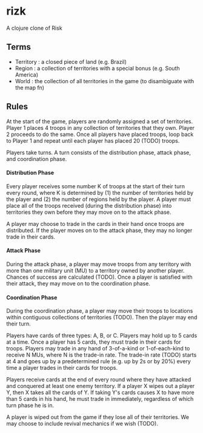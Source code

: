 # rizk
A clojure clone of Risk

## Terms
- Territory : a closed piece of land (e.g. Brazil)
- Region : a collection of territories with a special bonus (e.g. South America)
- World : the collection of all territories in the game (to disambiguate with the map fn)

## Rules
At the start of the game, players are randomly assigned a set of territories.  Player 1 places 4 troops in any collection of territories that they own.  Player 2 proceeds to do the same.  Once all players have placed troops, loop back to Player 1 and repeat until each player has placed 20 (TODO) troops.  

Players take turns.  A turn consists of the distribution phase, attack phase, and coordination phase.  

#### Distribution Phase
Every player receives some number K of troops at the start of their turn every round, where K is determined by (1) the number of territories held by the player and (2) the number of regions held by the player. A player must place all of the troops received (during the distribution phase) into territories they own before they may move on to the attack phase. 

A player may choose to trade in the cards in their hand once troops are distributed.  If the player moves on to the attack phase, they may no longer trade in their cards.

#### Attack Phase
During the attack phase, a player may move troops from any territory with more than one military unit (MU) to a territory owned by another player.  Chances of success are calculated (TODO).  Once a player is satisfied with their attack, they may move on to the coordination phase.  

#### Coordination Phase
During the coordination phase, a player may move their troops to locations within contiguous collections of territories (TODO).  Then the player may end their turn.

Players have cards of three types: A, B, or C.  Players may hold up to 5 cards at a time.  Once a player has 5 cards, they must trade in their cards for troops.  Players may trade in any hand of 3-of-a-kind or 1-of-each-kind to receive N MUs, where N is the trade-in rate.  The trade-in rate (TODO) starts at 4 and goes up by a predetermined rule (e.g. up by 2s or by 20%) every time a player trades in their cards for troops.

Players receive cards at the end of every round where they have attacked and conquered at least one enemy territory.  If a player X wipes out a player Y, then X takes all the cards of Y.  If taking Y's cards causes X to have more than 5 cards in his hand, he must trade in immediately, regardless of which turn phase he is in.

A player is wiped out from the game if they lose all of their territories.  We may choose to include revival mechanics if we wish (TODO).
